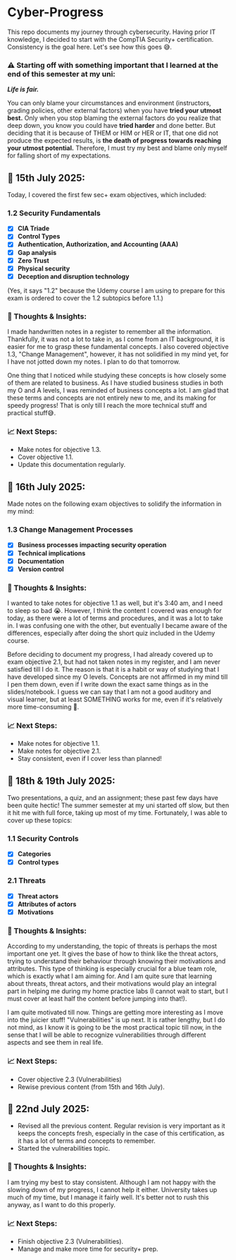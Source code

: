 # Cyber-Progress
This repo documents my journey through cybersecurity. Having prior IT knowledge, I decided to start with the  CompTIA Security+ certification. Consistency is the goal here. Let's see how this goes 😅.

### ⚠ Starting off with something important that I learned at the end of this semester at my uni:
***Life is fair.*** 

You can only blame your circumstances and environment (instructors, grading policies, other external factors) when you have **tried your utmost best.** Only when you stop blaming the external factors do you realize that deep down, you know you could have **tried harder** and done better. But deciding that it is because of THEM or HIM or HER or IT, that one did not produce the expected results, is **the death of progress towards reaching your utmost potential.** 
Therefore, I must try my best and blame only myself for falling short of my expectations. 

## 📅 15th July 2025:
Today, I covered the first few sec+ exam objectives, which included:

### 1.2 Security Fundamentals
- [x] **CIA Triade**
- [x] **Control Types**
- [x] **Authentication, Authorization, and
Accounting (AAA)**
- [x] **Gap analysis**
- [x] **Zero Trust**
- [x] **Physical security**
- [x] **Deception and disruption
technology**

(Yes, it says "1.2" because the Udemy course I am using to prepare for this exam is ordered to cover the 1.2 subtopics before 1.1.) 

### 📝 Thoughts & Insights:
I made handwritten notes in a register to remember all the information. Thankfully, it was not a lot to take in, as I come from an IT background, it is easier for me to grasp these fundamental concepts. 
I also covered objective 1.3, "Change Management", however, it has not solidified in my mind yet, for I have not jotted down my notes. I plan to do that tomorrow.

One thing that I noticed while studying these concepts is how closely some of them are related to business. As I have studied business studies in both my O and A levels, I was reminded of business concepts a lot. I am glad that these terms and concepts are not entirely new to me, and its making for speedy progress! That is only till I reach the more technical stuff and practical stuff😅.

### 📈 Next Steps:
- Make notes for objective 1.3.
- Cover objective 1.1.
- Update this documentation regularly.


## 📅 16th July 2025:
Made notes on the following exam objectives to solidify the information in my mind:

### 1.3 Change Management Processes
- [x] **Business processes impacting
security operation**
- [x] **Technical implications**
- [x] **Documentation**
- [x] **Version control**

### 📝 Thoughts & Insights:
I wanted to take notes for objective 1.1 as well, but it's 3:40 am, and I need to sleep so bad 😭. However, I think the content I covered was enough for today, as there were a lot of terms and procedures, and it was a lot to take in. I was confusing one with the other, but eventually I became aware of the differences, especially after doing the short quiz included in the Udemy course. 

Before deciding to document my progress, I had already covered up to exam objective 2.1, but had not taken notes in my register, and I am never satisfied till I do it. The reason is that it is a habit or way of studying that I have developed since my O levels. Concepts are not affirmed in my mind till I pen them down, even if I write down the exact same things as in the slides/notebook. I guess we can say that I am not a good auditory and visual learner, but at least SOMETHING works for me, even if it's relatively more time-consuming 😬.  

### 📈 Next Steps:
- Make notes for objective 1.1.
- Make notes for objective 2.1.
- Stay consistent, even if I cover less than planned!


## 📅 18th & 19th July 2025:
Two presentations, a quiz, and an assignment; these past few days have been quite hectic! The summer semester at my uni started off slow, but then it hit me with full force, taking up most of my time. Fortunately, I was able to cover up these topics:

### 1.1 Security Controls
- [x] **Categories**
- [x] **Control types**

### 2.1 Threats
- [x] **Threat actors**
- [x] **Attributes of actors**
- [x] **Motivations**

### 📝 Thoughts & Insights:
According to my understanding, the topic of threats is perhaps the most important one yet. It gives the base of how to think like the threat actors, trying to understand their behaviour through knowing their motivations and attributes. This type of thinking is especially crucial for a blue team role, which is exactly what I am aiming for. And I am quite sure that learning about threats, threat actors, and their motivations would play an integral part in helping me during my home practice labs (I cannot wait to start, but I must cover at least half the content before jumping into that!).

I am quite motivated till now. Things are getting more interesting as I move into the juicier stuff! "Vulnerabilities" is up next. It is rather lengthy, but I do not mind, as I know it is going to be the most practical topic till now, in the sense that I will be able to recognize vulnerabilities through different aspects and see them in real life.

 ### 📈 Next Steps:
- Cover objective 2.3 (Vulnerabilities) 
- Rewise previous content (from 15th and 16th July).

## 📅 22nd July 2025:
- Revised all the previous content. Regular revision is very important as it keeps the concepts fresh, especially in the case of this certification, as it has a lot of terms and concepts to remember. 
- Started the vulnerabilities topic. 

### 📝 Thoughts & Insights:
I am trying my best to stay consistent. Although I am not happy with the slowing down of my progress, I cannot help it either. University takes up much of my time, but I manage it fairly well. It's better not to rush this anyway, as I want to do this properly.

 ### 📈 Next Steps:
- Finish objective 2.3 (Vulnerabilities).
- Manage and make more time for security+ prep. 
